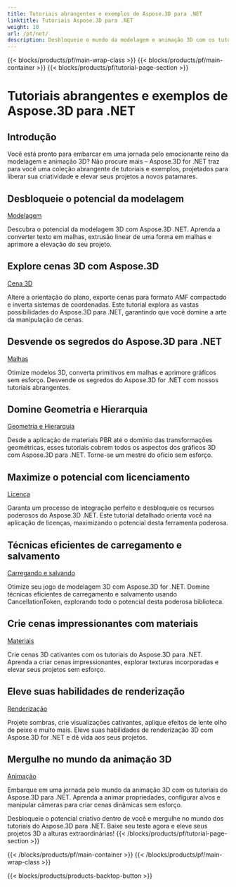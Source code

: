 ```yaml
---
title: Tutoriais abrangentes e exemplos de Aspose.3D para .NET
linktitle: Tutoriais Aspose.3D para .NET
weight: 10
url: /pt/net/
description: Desbloqueie o mundo da modelagem e animação 3D com os tutoriais do Aspose.3D para .NET. Eleve seus projetos sem esforço – desde a renderização até a extrusão linear.
---
```


{{< blocks/products/pf/main-wrap-class >}}
{{< blocks/products/pf/main-container >}}
{{< blocks/products/pf/tutorial-page-section >}}

# Tutoriais abrangentes e exemplos de Aspose.3D para .NET

## Introdução

Você está pronto para embarcar em uma jornada pelo emocionante reino da modelagem e animação 3D? Não procure mais – Aspose.3D for .NET traz para você uma coleção abrangente de tutoriais e exemplos, projetados para liberar sua criatividade e elevar seus projetos a novos patamares.

##  Desbloqueie o potencial da modelagem
[Modelagem](./3d-modeling/)

Descubra o potencial da modelagem 3D com Aspose.3D .NET. Aprenda a converter texto em malhas, extrusão linear de uma forma em malhas e aprimore a elevação do seu projeto.


##  Explore cenas 3D com Aspose.3D
[Cena 3D](./3d-scene/)

Altere a orientação do plano, exporte cenas para formato AMF compactado e inverta sistemas de coordenadas. Este tutorial explora as vastas possibilidades do Aspose.3D para .NET, garantindo que você domine a arte da manipulação de cenas.

##  Desvende os segredos do Aspose.3D para .NET
[Malhas](./meshes/)

Otimize modelos 3D, converta primitivos em malhas e aprimore gráficos sem esforço. Desvende os segredos do Aspose.3D for .NET com nossos tutoriais abrangentes.


##  Domine Geometria e Hierarquia
[Geometria e Hierarquia](./geometry-and-hierarchy/)

Desde a aplicação de materiais PBR até o domínio das transformações geométricas, esses tutoriais cobrem todos os aspectos dos gráficos 3D com Aspose.3D para .NET. Torne-se um mestre do ofício sem esforço.

##  Maximize o potencial com licenciamento
[Licença](./license/)

Garanta um processo de integração perfeito e desbloqueie os recursos poderosos do Aspose.3D .NET. Este tutorial detalhado orienta você na aplicação de licenças, maximizando o potencial desta ferramenta poderosa.

##  Técnicas eficientes de carregamento e salvamento
[Carregando e salvando](./loading-and-saving/)

Otimize seu jogo de modelagem 3D com Aspose.3D for .NET. Domine técnicas eficientes de carregamento e salvamento usando CancellationToken, explorando todo o potencial desta poderosa biblioteca.

##  Crie cenas impressionantes com materiais
[Materiais](./materials/)

Crie cenas 3D cativantes com os tutoriais do Aspose.3D para .NET. Aprenda a criar cenas impressionantes, explorar texturas incorporadas e elevar seus projetos sem esforço.

##  Eleve suas habilidades de renderização
[Renderização](./rendering/)

Projete sombras, crie visualizações cativantes, aplique efeitos de lente olho de peixe e muito mais. Eleve suas habilidades de renderização 3D com Aspose.3D for .NET e dê vida aos seus projetos.

##  Mergulhe no mundo da animação 3D
[Animação](./animation/)

Embarque em uma jornada pelo mundo da animação 3D com os tutoriais do Aspose.3D para .NET. Aprenda a animar propriedades, configurar alvos e manipular câmeras para criar cenas dinâmicas sem esforço.


Desbloqueie o potencial criativo dentro de você e mergulhe no mundo dos tutoriais do Aspose.3D para .NET. Baixe seu teste agora e eleve seus projetos 3D a alturas extraordinárias!
{{< /blocks/products/pf/tutorial-page-section >}}

{{< /blocks/products/pf/main-container >}}
{{< /blocks/products/pf/main-wrap-class >}}

{{< blocks/products/products-backtop-button >}}
